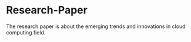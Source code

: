 # Research-Paper
The research paper is about the emerging trends and innovations in cloud computing field.

